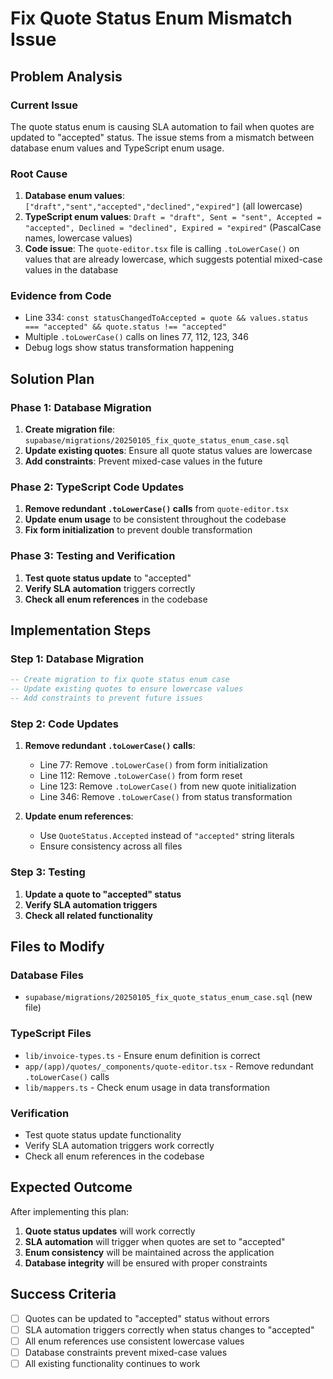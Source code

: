 # Fix Quote Status Enum Mismatch Issue

## Problem Analysis

### Current Issue
The quote status enum is causing SLA automation to fail when quotes are updated to "accepted" status. The issue stems from a mismatch between database enum values and TypeScript enum usage.

### Root Cause
1. **Database enum values**: `["draft","sent","accepted","declined","expired"]` (all lowercase)
2. **TypeScript enum values**: `Draft = "draft", Sent = "sent", Accepted = "accepted", Declined = "declined", Expired = "expired"` (PascalCase names, lowercase values)
3. **Code issue**: The `quote-editor.tsx` file is calling `.toLowerCase()` on values that are already lowercase, which suggests potential mixed-case values in the database

### Evidence from Code
- Line 334: `const statusChangedToAccepted = quote && values.status === "accepted" && quote.status !== "accepted"`
- Multiple `.toLowerCase()` calls on lines 77, 112, 123, 346
- Debug logs show status transformation happening

## Solution Plan

### Phase 1: Database Migration
1. **Create migration file**: `supabase/migrations/20250105_fix_quote_status_enum_case.sql`
2. **Update existing quotes**: Ensure all quote status values are lowercase
3. **Add constraints**: Prevent mixed-case values in the future

### Phase 2: TypeScript Code Updates
1. **Remove redundant `.toLowerCase()` calls** from `quote-editor.tsx`
2. **Update enum usage** to be consistent throughout the codebase
3. **Fix form initialization** to prevent double transformation

### Phase 3: Testing and Verification
1. **Test quote status update** to "accepted"
2. **Verify SLA automation** triggers correctly
3. **Check all enum references** in the codebase

## Implementation Steps

### Step 1: Database Migration
```sql
-- Create migration to fix quote status enum case
-- Update existing quotes to ensure lowercase values
-- Add constraints to prevent future issues
```

### Step 2: Code Updates
1. **Remove redundant `.toLowerCase()` calls**:
   - Line 77: Remove `.toLowerCase()` from form initialization
   - Line 112: Remove `.toLowerCase()` from form reset
   - Line 123: Remove `.toLowerCase()` from new quote initialization
   - Line 346: Remove `.toLowerCase()` from status transformation

2. **Update enum references**:
   - Use `QuoteStatus.Accepted` instead of `"accepted"` string literals
   - Ensure consistency across all files

### Step 3: Testing
1. **Update a quote to "accepted" status**
2. **Verify SLA automation triggers**
3. **Check all related functionality**

## Files to Modify

### Database Files
- `supabase/migrations/20250105_fix_quote_status_enum_case.sql` (new file)

### TypeScript Files
- `lib/invoice-types.ts` - Ensure enum definition is correct
- `app/(app)/quotes/_components/quote-editor.tsx` - Remove redundant `.toLowerCase()` calls
- `lib/mappers.ts` - Check enum usage in data transformation

### Verification
- Test quote status update functionality
- Verify SLA automation triggers work correctly
- Check all enum references in the codebase

## Expected Outcome

After implementing this plan:
1. **Quote status updates** will work correctly
2. **SLA automation** will trigger when quotes are set to "accepted"
3. **Enum consistency** will be maintained across the application
4. **Database integrity** will be ensured with proper constraints

## Success Criteria

- [ ] Quotes can be updated to "accepted" status without errors
- [ ] SLA automation triggers correctly when status changes to "accepted"
- [ ] All enum references use consistent lowercase values
- [ ] Database constraints prevent mixed-case values
- [ ] All existing functionality continues to work